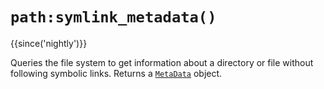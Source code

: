 # `path:symlink_metadata()`

{{since('nightly')}}

Queries the file system to get information about a directory or file without following
symbolic links. Returns a [`MetaData`](../MetaData/index.md) object.

